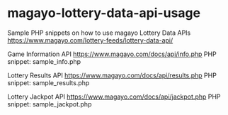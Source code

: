 # magayo-lottery-data-api-usage
Sample PHP snippets on how to use magayo Lottery Data APIs
https://www.magayo.com/lottery-feeds/lottery-data-api/

Game Information API
https://www.magayo.com/docs/api/info.php
PHP snippet: sample_info.php

Lottery Results API
https://www.magayo.com/docs/api/results.php
PHP snippet: sample_results.php

Lottery Jackpot API
https://www.magayo.com/docs/api/jackpot.php
PHP snippet: sample_jackpot.php
